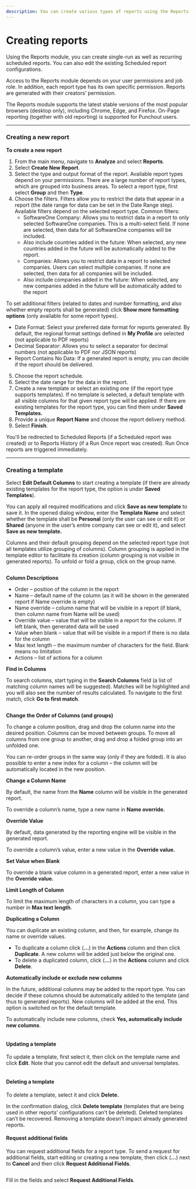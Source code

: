 ```yaml
---
description: You can create various types of reports using the Reports module.
---
```


# Creating reports

Using the Reports module, you can create single-run as well as recurring scheduled reports. You can also edit the existing Scheduled report configurations.&#x20;

Access to the Reports module depends on your user permissions and job role. In addition, each report type has its own specific permission. Reports are generated with their creators’ permission.

The Reports module supports the latest stable versions of the most popular browsers (desktop only), including Chrome, Edge, and Firefox. On-Page reporting (together with old reporting) is supported for Punchout users.

***

### Creating a new report  <a href="#post-4285-_ref38442975" id="post-4285-_ref38442975"></a>

**To create a new report**

1. From the main menu, navigate to **Analyze** and select **Reports**.
2. Select **Create New Report**.
3. Select the type and output format of the report. Available report types depend on your permissions. There are a large number of report types, which are grouped into business areas. To select a report type, first select **Group** and then **Type**.
4. Choose the filters. Filters allow you to restrict the data that appear in a report (the date range for data can be set in the Date Range step). Available filters depend on the selected report type. Common filters:
   * SoftwareOne Company: Allows you to restrict data in a report to only selected SoftwareOne companies. This is a multi-select field. If none are selected, then data for all SoftwareOne companies will be included.
   * Also include countries added in the future: When selected, any new countries added in the future will be automatically added to the report.
   * Companies: Allows you to restrict data in a report to selected companies. Users can select multiple companies. If none are selected, then data for all companies will be included.
   * Also include companies added in the future: When selected, any new companies added in the future will be automatically added to the report

To set additional filters (related to dates and number formatting, and also whether empty reports shall be generated) click **Show more formatting options** (only available for some report types).

* Date Format: Select your preferred date format for reports generated. By default, the regional format settings defined in **My Profile** are selected (not applicable to PDF reports)
* Decimal Separator: Allows you to select a separator for decimal numbers (not applicable to PDF nor JSON reports)
* Report Contains No Data: If a generated report is empty, you can decide if the report should be delivered.

5. Choose the report schedule.
6. Select the date range for the data in the report.
7. Create a new template or select an existing one (if the report type supports templates). If no template is selected, a default template with all visible columns for that given report type will be applied. If there are existing templates for the report type, you can find them under **Saved Templates.**&#x20;
8. Provide a unique **Report Name** and choose the report delivery method.
9. Select **Finish**.&#x20;

You'll be redirected to Scheduled Reports (if a Scheduled report was created) or to Reports History (if a Run Once report was created). Run Once reports are triggered immediately.

***

### Creating a template

Select **Edit Default Columns** to start creating a template (if there are already existing templates for the report type, the option is under **Saved Templates**).

You can apply all required modifications and click **Save as new template** to save it. In the opened dialog window, enter the **Template Name** and select whether the template shall be **Personal** (only the user can see or edit it) or **Shared** (anyone in the user’s entire company can see or edit it), and select **Save as new template.**

Columns and their default grouping depend on the selected report type (not all templates utilize grouping of columns). Column grouping is applied in the template editor to facilitate its creation (column grouping is not visible in generated reports). To unfold or fold a group, click on the group name.

<figure><img src="../../.gitbook/assets/image (169).png" alt=""><figcaption></figcaption></figure>

**Column Descriptions**

* Order – position of the column in the report
* Name – default name of the column (as it will be shown in the generated report if Name override is empty)
* Name override – column name that will be visible in a report (if blank, then column name from Name will be used)
* Override value – value that will be visible in a report for the column. If left blank, then generated data will be used
* Value when blank – value that will be visible in a report if there is no data for the column
* Max text length – the maximum number of characters for the field. Blank means no limitation
* Actions – list of actions for a column

**Find in Columns**

To search columns, start typing in the **Search Columns** field (a list of matching column names will be suggested). Matches will be highlighted and you will also see the number of results calculated. To navigate to the first match, click **Go to first match**.

<figure><img src="../../.gitbook/assets/image (175).png" alt=""><figcaption></figcaption></figure>

**Change the Order of Columns (and groups)**

To change a column position, drag and drop the column name into the desired position. Columns can be moved between groups. To move all columns from one group to another, drag and drop a folded group into an unfolded one.

You can re-order groups in the same way (only if they are folded). It is also possible to enter a new index for a column – the column will be automatically located in the new position.

**Change a Column Name**

By default, the name from the **Name** column will be visible in the generated report.

To override a column’s name, type a new name in **Name override.**

**Override Value**

By default, data generated by the reporting engine will be visible in the generated report.

To override a column’s value, enter a new value in the **Override value.**

**Set Value when Blank**

To override a blank value column in a generated report, enter a new value in the **Override value.**

**Limit Length of Column**

To limit the maximum length of characters in a column, you can type a number in **Max text length**.

**Duplicating a Column**

You can duplicate an existing column, and then, for example, change its name or override values.

* To duplicate a column click (**…**) in the **Actions** column and then click **Duplicate**. A new column will be added just below the original one.
* To delete a duplicated column, click (**…**) in the **Actions** column and click **Delete**.

**Automatically include or exclude new columns**

In the future, additional columns may be added to the report type. You can decide if these columns should be automatically added to the template (and thus to generated reports). New columns will be added at the end. This option is switched on for the default template.

To automatically include new columns, check **Yes, automatically include new columns**.

<figure><img src="../../.gitbook/assets/image (174).png" alt=""><figcaption></figcaption></figure>

#### Updating a template <a href="#post-4285-_toc51828553" id="post-4285-_toc51828553"></a>

To update a template, first select it, then click on the template name and click **Edit**. Note that you cannot edit the default and universal templates.

<figure><img src="../../.gitbook/assets/image (173).png" alt=""><figcaption></figcaption></figure>

#### Deleting a template <a href="#post-4285-_toc51828554" id="post-4285-_toc51828554"></a>

To delete a template, select it and click **Delete.**&#x20;

In the confirmation dialog, click **Delete template** (templates that are being used in other reports’ configurations can’t be deleted). Deleted templates can’t be recovered. Removing a template doesn’t impact already generated reports.

#### Request additional fields <a href="#post-4285-_toc51828555" id="post-4285-_toc51828555"></a>

You can request additional fields for a report type. To send a request for additional fields, start editing or creating a new template, then click (**…**) next to **Cancel** and then click **Request Additional Fields**.

<figure><img src="../../.gitbook/assets/image (172).png" alt=""><figcaption></figcaption></figure>

Fill in the fields and select **Request Additional Fields**.
